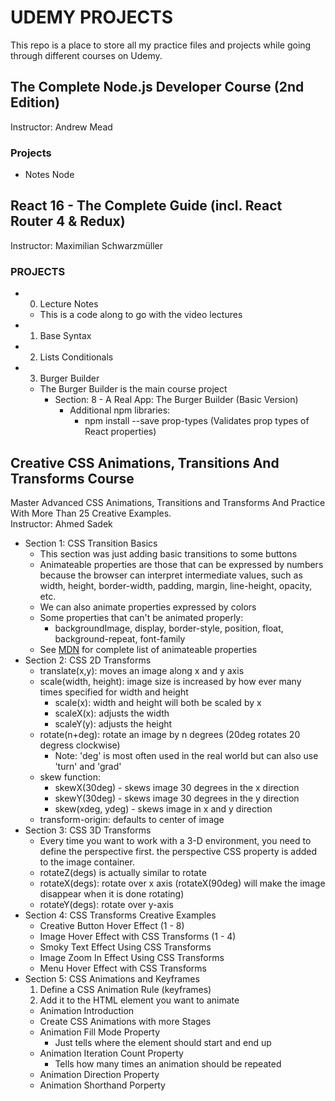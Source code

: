 # UDEMY PROJECTS

This repo is a place to store all my practice files and projects while going through different courses on Udemy.

## The Complete Node.js Developer Course (2nd Edition)  
Instructor: Andrew Mead  

### Projects  
- Notes Node



## React 16 - The Complete Guide (incl. React Router 4 & Redux)  
Instructor: Maximilian Schwarzmüller  

### PROJECTS  
- 0) Lecture Notes  
    - This is a code along to go with the video lectures
- 1) Base Syntax
- 2) Lists Conditionals
- 3) Burger Builder  
    - The Burger Builder is the main course project  
        - Section: 8 - A Real App: The Burger Builder (Basic Version)
            - Additional npm libraries: 
                - npm install --save prop-types (Validates prop types of React properties)


## Creative CSS Animations, Transitions And Transforms Course  
Master Advanced CSS Animations, Transitions and Transforms And Practice With More Than 25 Creative Examples.  
Instructor: Ahmed Sadek  

- Section 1: CSS Transition Basics  
    - This section was just adding basic transitions to some buttons  
    - Animateable properties are those that can be expressed by numbers because the browser can interpret intermediate values, such as width, height, border-width, padding, margin, line-height, opacity, etc.
    - We can also animate properties expressed by colors
    - Some properties that can't be animated properly:  
        - backgroundImage, display, border-style, position, float, background-repeat, font-family 
    - See [MDN](https://developer.mozilla.org/en-US/docs/Web/CSS/CSS_animated_properties) for complete list of animateable properties
- Section 2: CSS 2D Transforms  
    - translate(x,y): moves an image along x and y axis  
    - scale(width, height): image size is increased by how ever many times specified for width and height
        - scale(x): width and height will both be scaled by x
        - scaleX(x): adjusts the width
        - scaleY(y): adjusts the height
    - rotate(n+deg): rotate an image by n degrees (20deg rotates 20 degress clockwise)  
        - Note: 'deg' is most often used in the real world but can also use 'turn' and 'grad'
    - skew function:  
        - skewX(30deg) - skews image 30 degrees in the x direction
        - skewY(30deg) - skews image 30 degrees in the y direction
        - skew(xdeg, ydeg) - skews image in x and y direction
    - transform-origin: defaults to center of image
- Section 3: CSS 3D Transforms  
  - Every time you want to work with a 3-D environment, you need to define the perspective first. the perspective CSS property is added to the image container.
  - rotateZ(degs) is actually similar to rotate
  - rotateX(degs): rotate over x axis (rotateX(90deg) will make the image disappear when it is done rotating)
  - rotateY(degs): rotate over y-axis
- Section 4: CSS Transforms Creative Examples  
    - Creative Button Hover Effect (1 - 8)  
    - Image Hover Effect with CSS Transforms (1 - 4)  
    - Smoky Text Effect Using CSS Transforms  
    - Image Zoom In Effect Using CSS Transforms  
    - Menu Hover Effect with CSS Transforms
- Section 5: CSS Animations and Keyframes  
    1) Define a CSS Animation Rule (keyframes)  
    2) Add it to the HTML element you want to animate
    - Animation Introduction  
    - Create CSS Animations with more Stages  
    - Animation Fill Mode Property  
        - Just tells where the element should start and end up
    - Animation Iteration Count Property  
        - Tells how many times an animation should be repeated
    - Animation Direction Property  
    - Animation Shorthand Porperty